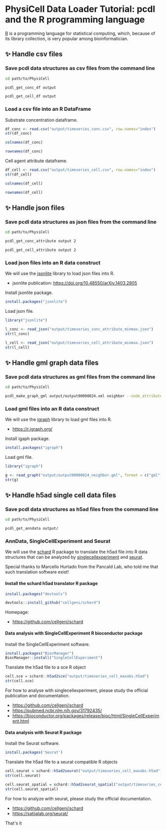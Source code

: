 # PhysiCell Data Loader Tutorial: pcdl and the R programming language

[R](https://cran.r-project.org/index.html) is a programming language for statistical computing,
which, because of its library collection, is very popular among bioinformatician.


## &#x2728; Handle csv files

### Save pcdl data structures as csv files from the command line

```bash
cd path/to/PhysiCell
```
```bash
pcdl_get_conc_df output
```
```bash
pcdl_get_cell_df output
```

### Load a csv file into an R DataFrame

Substrate concentration dataframe.

```R
df_conc <- read.csv("output/timeseries_conc.csv", row.names="index")
str(df_conc)
```
```R
colnames(df_conc)
```
```R
rownames(df_conc)
```

Cell agent attribute dataframe.

```R
df_cell <- read.csv("output/timeseries_cell.csv", row.names="index")
str(df_cell)
```
```R
colnames(df_cell)
```
```R
rownames(df_cell)
```


## &#x2728; Handle json files

### Save pcdl data structures as json files from the command line

```bash
cd path/to/PhysiCell
```
```bash
pcdl_get_conc_attribute output 2
```
```bash
pcdl_get_cell_attribute output 2
```

### Load json files into an R data construct

We will use the [jsonlite](https://cran.r-project.org/web/packages/jsonlite/index.html) library to load json files into R.
+ jsonlite publication: https://doi.org/10.48550/arXiv.1403.2805

Install jsonlite package.

```R
install.packages("jsonlite")
```

Load json file.

```R
library("jsonlite")
```
```R
l_conc <- read_json("output/timeseries_conc_attribute_minmax.json")
str(l_conc)
```
```R
l_cell <- read_json("output/timeseries_cell_attribute_minmax.json")
str(l_cell)
```


## &#x2728; Handle gml graph data files

### Save pcdl data structures as gml files from the command line

```bash
cd path/to/PhysiCell
```
```bash
pcdl_make_graph_gml output/output00000024.xml neighbor --node_attribute cell_type dead oxygen pressure
```

### Load gml files into an R data construct

We will use the [igraph](https://cran.r-project.org/web/packages/igraph/index.html) library to load gml files into R.
+ https://r.igraph.org/

Install igaph package.

```R
install.packages("igraph")
```

Load gml file.

```R
library("igraph")
```
```R
g <- read_graph("output/output00000024_neighbor.gml", format = c("gml"))
str(g)
```


## &#x2728; Handle h5ad single cell data files

### Save pcdl data structures as h5ad files from the command line

```bash
cd path/to/PhysiCell
```
```bash
pcdl_get_anndata output/
```

### AnnData, SingleCellExperiment and Seurat

We will use the [schard](https://github.com/cellgeni/schard) R package
to translate the h5ad file into R data structures that can be analyzed
by [singlecellexperiment](https://bioconductor.org/packages/release/bioc/html/SingleCellExperiment.html)
and  [seurat](https://satijalab.org/seurat/).

Special thanks to Marcello Hurtado from the Pancald Lab, who told me that such translation software exist!

#### Install the schard h5ad translator R package

```R
install.packages("devtools")
```
```R
devtools::install_github("cellgeni/schard")
```

Homepage:
+ https://github.com/cellgeni/schard

#### Data analysis with SingleCellExperiment R bioconductor package

Install the SingleCellExperiment software.

```R
install.packages("BiocManager")
BiocManager::install("SingleCellExperiment")
```

Translate the h5ad file to a sce R object

```R
cell.sce = schard::h5ad2sce("output/timeseries_cell_maxabs.h5ad")
str(cell.sce)
```

For how to analyse with singlecellexperiment, please study the official publication and documentation.

+ https://github.com/cellgeni/schard
+ https://pubmed.ncbi.nlm.nih.gov/31792435/
+ https://bioconductor.org/packages/release/bioc/html/SingleCellExperiment.html

#### Data analysis with Seurat R package

Install the Seurat software.

```R
install.packages('Seurat')
```

Translate the h5ad file to a seurat compatible R objects

```R
cell.seurat = schard::h5ad2seurat("output/timeseries_cell_maxabs.h5ad")
str(cell.seurat)
```
```R
cell.seurat_spatial = schard::h5ad2seurat_spatial("output/timeseries_cell_maxabs.h5ad")
str(cell.seurat_spatial)
```

For how to analyze with seurat, please study the official documentation.

+ https://github.com/cellgeni/schard
+ https://satijalab.org/seurat/


That's it
